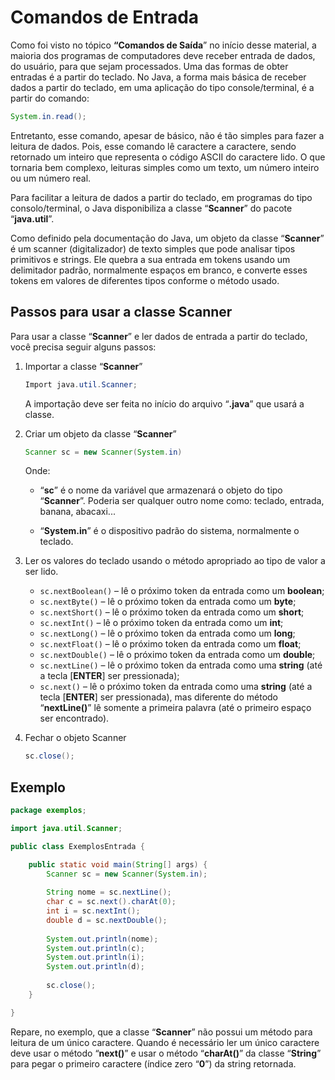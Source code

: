# Comandos de Entrada

Como foi visto no tópico **“Comandos de Saída**” no início desse material, a maioria dos programas de computadores deve receber entrada de dados, do usuário, para que sejam processados. Uma das formas de obter entradas é a partir do teclado. No Java, a forma mais básica de receber dados a partir do teclado, em uma aplicação do tipo console/terminal, é a partir do comando:

```java
System.in.read();
```

Entretanto, esse comando, apesar de básico, não é tão simples para fazer a leitura de dados. Pois, esse comando lê caractere a caractere, sendo retornado um inteiro que representa o código ASCII do caractere lido. O que tornaria bem complexo, leituras simples como um texto, um número inteiro ou um número real.

Para facilitar a leitura de dados a partir do teclado, em programas do tipo consolo/terminal, o Java disponibiliza a classe “**Scanner**” do pacote “**java.util**”.

Como definido pela documentação do Java, um objeto da classe “**Scanner**” é um scanner (digitalizador) de texto simples que pode analisar tipos primitivos e strings. Ele quebra a sua entrada em tokens usando um delimitador padrão, normalmente espaços em branco, e converte esses tokens em valores de diferentes tipos conforme o método usado.

## Passos para usar a classe Scanner

Para usar a classe “**Scanner**” e ler dados de entrada a partir do teclado, você precisa seguir alguns passos:

1. Importar a classe “**Scanner**”

    ```java
    Import java.util.Scanner;
    ```

    A importação deve ser feita no início do arquivo “**.java**” que usará a classe.

2. Criar um objeto da classe “**Scanner**”

    ```java
    Scanner sc = new Scanner(System.in)
    ```

    Onde:

    - “**sc**” é o nome da variável que armazenará o objeto do tipo “**Scanner**”. Poderia ser qualquer outro nome como: teclado, entrada, banana, abacaxi...

    - “**System.in**” é o dispositivo padrão do sistema, normalmente o teclado.

3.	Ler os valores do teclado usando o método apropriado ao tipo de valor a ser lido.

    - ```sc.nextBoolean()``` – lê o próximo token da entrada como um **boolean**;
    - ```sc.nextByte()``` – lê o próximo token da entrada como um **byte**;
    - ```sc.nextShort()``` – lê o próximo token da entrada como um **short**;
    - ```sc.nextInt()``` – lê o próximo token da entrada como um **int**;
    - ```sc.nextLong()``` – lê o próximo token da entrada como um **long**;
    - ```sc.nextFloat()``` – lê o próximo token da entrada como um **float**;
    - ```sc.nextDouble()``` – lê o próximo token da entrada como um **double**;
    - ```sc.nextLine()``` – lê o próximo token da entrada como uma **string** (até a tecla [**ENTER**] ser pressionada);
    - ```sc.next()``` – lê o próximo token da entrada como uma **string** (até a tecla [**ENTER**] ser pressionada), mas diferente do método “**nextLine()**” lê somente a primeira palavra (até o primeiro espaço ser encontrado).

4.	Fechar o objeto Scanner

    ```java
    sc.close(); 
    ```

## Exemplo

```java
package exemplos;

import java.util.Scanner;

public class ExemplosEntrada {

	public static void main(String[] args) {
		Scanner sc = new Scanner(System.in);
		
		String nome = sc.nextLine();
		char c = sc.next().charAt(0);
		int i = sc.nextInt();
		double d = sc.nextDouble();
		
		System.out.println(nome);
		System.out.println(c);
		System.out.println(i);
		System.out.println(d);
		
		sc.close();
	}

}
```

Repare, no exemplo, que a classe “**Scanner**” não possui um método para leitura de um único caractere. Quando é necessário ler um único caractere deve usar o método “**next()**” e usar o método “**charAt()**” da classe “**String**” para pegar o primeiro caractere (índice zero “**0**”) da string retornada.

